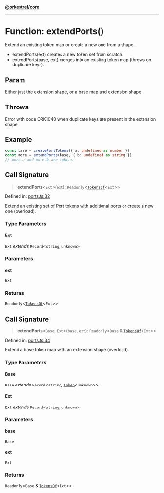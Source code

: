 [**@orkestrel/core**](../index.md)

***

# Function: extendPorts()

Extend an existing token map or create a new one from a shape.

- extendPorts(ext) creates a new token set from scratch.
- extendPorts(base, ext) merges into an existing token map (throws on duplicate keys).

## Param

Either just the extension shape, or a base map and extension shape

## Throws

Error with code ORK1040 when duplicate keys are present in the extension shape

## Example

```ts
const base = createPortTokens({ a: undefined as number })
const more = extendPorts(base, { b: undefined as string })
// more.a and more.b are tokens
```

## Call Signature

> **extendPorts**\<`Ext`\>(`ext`): `Readonly`\<[`TokensOf`](../type-aliases/TokensOf.md)\<`Ext`\>\>

Defined in: [ports.ts:32](https://github.com/orkestrel/core/blob/7cc3e19bc4a1e6f96f153d7b931686981208a465/src/ports.ts#L32)

Extend an existing set of Port tokens with additional ports or create a new one (overload).

### Type Parameters

#### Ext

`Ext` *extends* `Record`\<`string`, `unknown`\>

### Parameters

#### ext

`Ext`

### Returns

`Readonly`\<[`TokensOf`](../type-aliases/TokensOf.md)\<`Ext`\>\>

## Call Signature

> **extendPorts**\<`Base`, `Ext`\>(`base`, `ext`): `Readonly`\<`Base` & [`TokensOf`](../type-aliases/TokensOf.md)\<`Ext`\>\>

Defined in: [ports.ts:34](https://github.com/orkestrel/core/blob/7cc3e19bc4a1e6f96f153d7b931686981208a465/src/ports.ts#L34)

Extend a base token map with an extension shape (overload).

### Type Parameters

#### Base

`Base` *extends* `Record`\<`string`, [`Token`](../type-aliases/Token.md)\<`unknown`\>\>

#### Ext

`Ext` *extends* `Record`\<`string`, `unknown`\>

### Parameters

#### base

`Base`

#### ext

`Ext`

### Returns

`Readonly`\<`Base` & [`TokensOf`](../type-aliases/TokensOf.md)\<`Ext`\>\>
